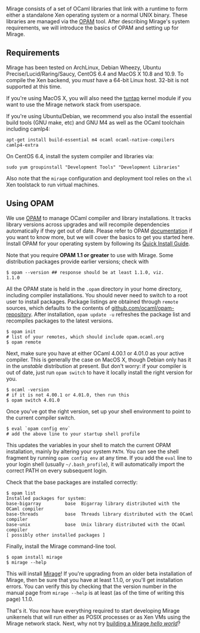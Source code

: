 Mirage consists of a set of OCaml libraries that link with a runtime to form either a standalone Xen operating system or a normal UNIX binary. These libraries are managed via the [OPAM](http://opam.ocaml.org) tool. After describing Mirage's system requirements, we will introduce the basics of OPAM and setting up for Mirage.

## Requirements

Mirage has been tested on ArchLinux, Debian Wheezy, Ubuntu Precise/Lucid/Raring/Saucy, CentOS 6.4 and MacOS X 10.8 and 10.9. To compile the Xen backend, you *must* have a 64-bit Linux host. 32-bit is not supported at this time.

If you're using MacOS X, you will also need the [tuntap](http://tuntaposx.sourceforge.net/) kernel module if you want to use the Mirage network stack from userspace.

If you're using Ubuntu/Debian, we recommend you also install the essential build tools (GNU make, etc) and GNU M4 as well as the OCaml toolchain including camlp4:

    apt-get install build-essential m4 ocaml ocaml-native-compilers camlp4-extra

On CentOS 6.4, install the system compiler and libraries via:

    sudo yum groupinstall "Development Tools" "Development Libraries"

Also note that the `mirage` configuration and deployment tool relies on the `xl` Xen toolstack to run virtual machines.

## Using OPAM

We use [OPAM](http://opam.ocaml.org) to manage OCaml compiler and library installations. It tracks library versions across upgrades and will recompile dependencies automatically if they get out of date. Please refer to OPAM [documentation](https://opam.ocaml.org) if you want to know more, but we will cover the basics to get you started here. Install OPAM for your operating system by following its [Quick Install Guide](http://opam.ocaml.org/doc/Install.html).

Note that you require **OPAM 1.1 or greater** to use with Mirage. Some distribution packages provide earlier versions; check with

    $ opam --version ## response should be at least 1.1.0, viz.
    1.1.0

All the OPAM state is held in the `.opam` directory in your home directory, including compiler installations. You should never need to switch to a root user to install packages. Package listings are obtained through `remote` sources, which defaults to the contents of [github.com/ocaml/opam-repository](http://github.com/ocaml/opam-repository).
After installation, `opam update -u` refreshes the package list and recompiles packages to the latest versions.

    $ opam init
    # list of your remotes, which should include opam.ocaml.org
    $ opam remote

Next, make sure you have at either OCaml 4.00.1 or 4.01.0 as your active compiler. This is generally the case on MacOS X, though Debian only has it in the *unstable* distribution at present. But don't worry: if your compiler is out of date, just run `opam switch` to have it locally install the right version for you.

    $ ocaml -version
    # if it is not 4.00.1 or 4.01.0, then run this
    $ opam switch 4.01.0

Once you've got the right version, set up your shell environment to point to the current compiler switch.

    $ eval `opam config env`
    # add the above line to your startup shell profile

This updates the variables in your shell to match the current OPAM installation, mainly by altering your system `PATH`. You can see the shell fragment by running `opam config env` at any time. If you add the `eval` line to your login shell (usually `~/.bash_profile`), it will automatically import the correct PATH on every subsequent login.

Check that the base packages are installed correctly:

    $ opam list
    Installed packages for system:
    base-bigarray         base  Bigarray library distributed with the OCaml compiler
    base-threads          base  Threads library distributed with the OCaml compiler
    base-unix             base  Unix library distributed with the OCaml compiler
    [ possibly other installed packages ]

Finally, install the Mirage command-line tool.

    $ opam install mirage
    $ mirage --help

This will install [Mirage](https://github.com/mirage/mirage)!
If you're upgrading from an older beta installation of Mirage, then be sure that you have at least 1.1.0, or you'll get installation errors.  You can verify this by checking that the version number in the manual page from `mirage --help` is at least (as of the time of writing this page) 1.1.0.

That's it. You now have everything required to start developing Mirage unikernels that will run either as POSIX processes or as Xen VMs using the Mirage network stack. Next, why not try [building a Mirage *hello world*](/wiki/hello-world)?
